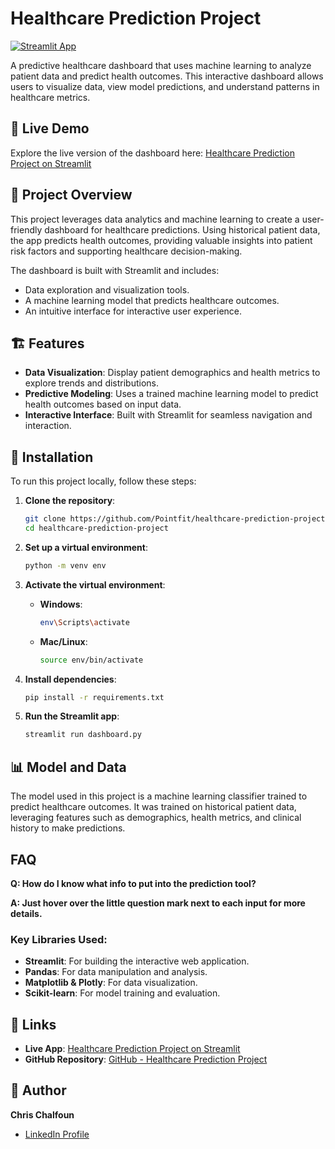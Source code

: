# Healthcare Prediction Project

[![Streamlit App](https://img.shields.io/badge/Streamlit-App-blue?logo=streamlit)](https://healthcare-prediction-project.streamlit.app/)

A predictive healthcare dashboard that uses machine learning to analyze patient data and predict health outcomes. This interactive dashboard allows users to visualize data, view model predictions, and understand patterns in healthcare metrics.

## 🚀 Live Demo

Explore the live version of the dashboard here: [Healthcare Prediction Project on Streamlit](https://healthcare-prediction-project.streamlit.app/)

## 📖 Project Overview

This project leverages data analytics and machine learning to create a user-friendly dashboard for healthcare predictions. Using historical patient data, the app predicts health outcomes, providing valuable insights into patient risk factors and supporting healthcare decision-making.

The dashboard is built with Streamlit and includes:
- Data exploration and visualization tools.
- A machine learning model that predicts healthcare outcomes.
- An intuitive interface for interactive user experience.

## 🏗️ Features

- **Data Visualization**: Display patient demographics and health metrics to explore trends and distributions.
- **Predictive Modeling**: Uses a trained machine learning model to predict health outcomes based on input data.
- **Interactive Interface**: Built with Streamlit for seamless navigation and interaction.

## 🔧 Installation

To run this project locally, follow these steps:

1. **Clone the repository**:
   ```bash
   git clone https://github.com/Pointfit/healthcare-prediction-project.git
   cd healthcare-prediction-project

2. **Set up a virtual environment**:
   ```bash
   python -m venv env

3. **Activate the virtual environment**:
   - **Windows**:
     ```bash
     env\Scripts\activate
     ```
   - **Mac/Linux**:
     ```bash
     source env/bin/activate
     ```

4. **Install dependencies**:
   ```bash
   pip install -r requirements.txt

5. **Run the Streamlit app**:
   ```bash
   streamlit run dashboard.py

## 📊 Model and Data

The model used in this project is a machine learning classifier trained to predict healthcare outcomes. It was trained on historical patient data, leveraging features such as demographics, health metrics, and clinical history to make predictions.

## FAQ

**Q: How do I know what info to put into the prediction tool?**

**A: Just hover over the little question mark next to each input for more details.**

### Key Libraries Used:
- **Streamlit**: For building the interactive web application.
- **Pandas**: For data manipulation and analysis.
- **Matplotlib & Plotly**: For data visualization.
- **Scikit-learn**: For model training and evaluation.

## 🔗 Links

- **Live App**: [Healthcare Prediction Project on Streamlit](https://healthcare-prediction-project.streamlit.app/)
- **GitHub Repository**: [GitHub - Healthcare Prediction Project](https://github.com/yourusername/healthcare-prediction-project)

## 👤 Author

**Chris Chalfoun**

- [LinkedIn Profile](https://www.linkedin.com/in/chris-chalfoun/)
